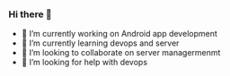 ### Hi there 👋
- 🔭 I’m currently working on Android app development
- 🌱 I’m currently learning devops and server
- 👯 I’m looking to collaborate on server managermenmt
- 🤔 I’m looking for help with devops

<!--
**ImK62/ImK62** is a ✨ _special_ ✨ repository because its `README.md` (this file) appears on your GitHub profile.

Here are some ideas to get you started:


-->
